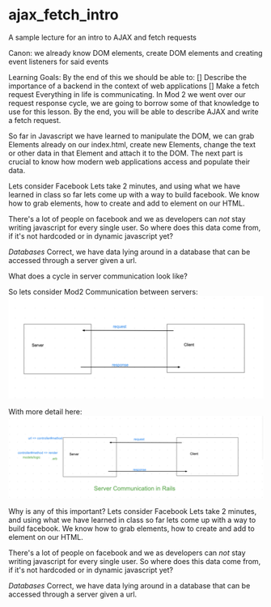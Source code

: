 # ajax_fetch_intro
A sample lecture for an intro to AJAX and fetch requests

Canon: we already know DOM elements, create DOM elements and creating event listeners for said events

Learning Goals: By the end of this we should be able to: 
[] Describe the importance of a backend in the context of web applications
[] Make a fetch request
Everything in  life is communicating. In Mod 2 we went over our request response cycle, we are going to borrow some of that knowledge to use for this lesson. By the end, you will be able to describe AJAX and write a fetch request. 

So far in Javascript we have learned to manipulate the DOM, we can grab Elements already on our index.html, create new Elements, change the text or other data in that Element and attach it to the DOM. 
The next part is crucial to know how modern web applications access and populate their data. 

Lets consider Facebook
Lets take 2 minutes, and using what we have learned in class so far lets come up with a way to build facebook.
We know how to grab elements, how to create and add to element on our HTML. 

There's a lot of people on facebook and we as developers can *not* stay writing javascript for every single user. So where does this data come from, if it's not hardcoded or in dynamic javascript yet? 

*Databases* 
Correct, we have data lying around in a database that can be accessed through a server given a url. 






What does a cycle in server communication look like? 

So lets consider Mod2 Communication between servers:
![Server Communication](images/server_comms1.png)


With more detail here: 
![Rails Emphasis on Server Communication](images/rails_comms.png)

Why is any of this important? 
Lets consider Facebook
Lets take 2 minutes, and using what we have learned in class so far lets come up with a way to build facebook.
We know how to grab elements, how to create and add to element on our HTML. 

There's a lot of people on facebook and we as developers can *not* stay writing javascript for every single user. So where does this data come from, if it's not hardcoded or in dynamic javascript yet? 

*Databases* 
Correct, we have data lying around in a database that can be accessed through a server given a url. 




